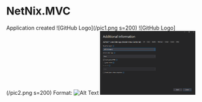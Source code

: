 # NetNix.MVC
Application created
![GitHub Logo](/pic1.png s=200)
![GitHub Logo](/pic2.png s=200)
Format: ![Alt Text](url)
<img src="pic2.png" width="50%">
